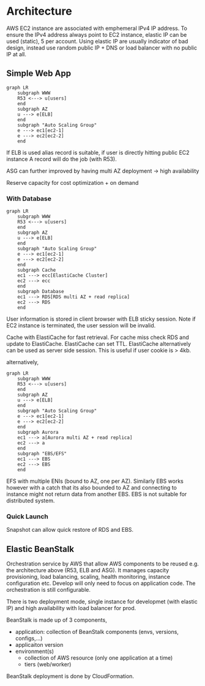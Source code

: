 # Architecture

AWS EC2 instance are associated with emphemeral IPv4 IP address. To ensure
the IPv4 address always point to EC2 instance, elastic IP can be used (static),
5 per account. Using elastic IP are usually indicator of bad design, instead
use random public IP + DNS or load balancer with no public IP at all.

## Simple Web App

```mermaid
graph LR
    subgraph WWW
    R53 <---> u[users]
    end
    subgraph AZ
    u ---> e[ELB]
    end
    subgraph "Auto Scaling Group"
    e ---> ec1[ec2-1]
    e ---> ec2[ec2-2]
    end
```

If ELB is used alias record is suitable, if user is directly hitting public
EC2 instance A record will do the job (with R53).

ASG can further improved by having multi AZ deployment -> high availability

Reserve capacity for cost optimization + on demand

### With Database

```mermaid
graph LR
    subgraph WWW
    R53 <---> u[users]
    end
    subgraph AZ
    u ---> e[ELB]
    end
    subgraph "Auto Scaling Group"
    e ---> ec1[ec2-1]
    e ---> ec2[ec2-2]
    end
    subgraph Cache
    ec1 ---> ecc[ElastiCache Cluster]
    ec2 ---> ecc
    end
    subgraph Database
    ec1 ---> RDS[RDS multi AZ + read replica]
    ec2 ---> RDS
    end
```

User information is stored in client browser with ELB sticky session. Note if
EC2 instance is terminated, the user session will be invalid.

Cache with ElastiCache for fast retrieval. For cache miss check RDS and update
to ElastiCache. ElastiCache can set TTL. ElastiCache alternatively can be used
as server side session. This is useful if user cookie is > 4kb.

alternatively,

```mermaid
graph LR
    subgraph WWW
    R53 <---> u[users]
    end
    subgraph AZ
    u ---> e[ELB]
    end
    subgraph "Auto Scaling Group"
    e ---> ec1[ec2-1]
    e ---> ec2[ec2-2]
    end
    subgraph Aurora
    ec1 ---> a[Aurora multi AZ + read replica]
    ec2 ---> a
    end
    subgraph "EBS/EFS"
    ec1 ---> EBS
    ec2 ---> EBS
    end
```

EFS with multiple ENIs (bound to AZ, one per AZ). Similarly EBS works however
with a catch that its also bounded to AZ and connecting to instance might not
return data from another EBS. EBS is not suitable for distributed system.

### Quick Launch

Snapshot can allow quick restore of RDS and EBS.

## Elastic BeanStalk

Orchestration service by AWS that allow AWS components to be reused e.g. the
architecture above (R53, ELB and ASG). It manages capacity provisioning, load
balancing, scaling, health monitoring, instance configuration etc. Develop will
only need to focus on application code. The orchestration is still
configurable.

There is two deployment mode, single instance for developmet (with elastic IP)
and high availability with load balancer for prod.

BeanStalk is made up of 3 components,

- application: collection of BeanStalk components (envs, versions, configs,...)
- applicaiton version
- environment(s)
  - collection of AWS resource (only one application at a time)
  - tiers (web/worker)

BeanStalk deployment is done by CloudFormation.
